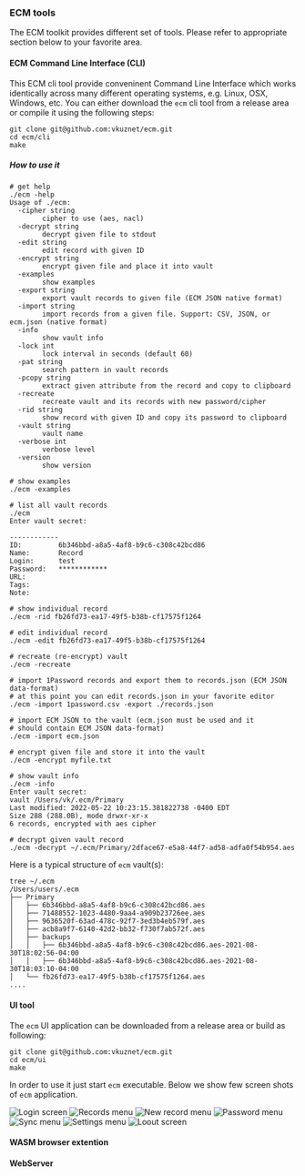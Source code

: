 ### ECM tools
The ECM toolkit provides different set of tools. Please refer to appropriate section below to your favorite area.
#### ECM Command Line Interface (CLI)
This ECM cli tool provide conveninent Command Line Interface which works identically across many different
operating systems, e.g. Linux, OSX, Windows, etc. You can either download the `ecm` cli tool from a release
area or compile it using the following steps:
```
git clone git@github.com:vkuznet/ecm.git
cd ecm/cli
make
```
##### How to use it
```
# get help
./ecm -help
Usage of ./ecm:
  -cipher string
    	cipher to use (aes, nacl)
  -decrypt string
    	decrypt given file to stdout
  -edit string
    	edit record with given ID
  -encrypt string
    	encrypt given file and place it into vault
  -examples
    	show examples
  -export string
    	export vault records to given file (ECM JSON native format)
  -import string
    	import records from a given file. Support: CSV, JSON, or ecm.json (native format)
  -info
    	show vault info
  -lock int
    	lock interval in seconds (default 60)
  -pat string
    	search pattern in vault records
  -pcopy string
    	extract given attribute from the record and copy to clipboard
  -recreate
    	recreate vault and its records with new password/cipher
  -rid string
    	show record with given ID and copy its password to clipboard
  -vault string
    	vault name
  -verbose int
    	verbose level
  -version
    	show version

# show examples
./ecm -examples

# list all vault records
./ecm
Enter vault secret:

------------
ID:		    6b346bbd-a8a5-4af8-b9c6-c308c42bcd86
Name:		Record
Login:		test
Password:	************
URL:
Tags:
Note:

# show individual record
./ecm -rid fb26fd73-ea17-49f5-b38b-cf17575f1264

# edit individual record
./ecm -edit fb26fd73-ea17-49f5-b38b-cf17575f1264

# recreate (re-encrypt) vault
./ecm -recreate

# import 1Password records and export them to records.json (ECM JSON data-format)
# at this point you can edit records.json in your favorite editor
./ecm -import 1password.csv -export ./records.json

# import ECM JSON to the vault (ecm.json must be used and it
# should contain ECM JSON data-format)
./ecm -import ecm.json

# encrypt given file and store it into the vault
./ecm -encrypt myfile.txt

# show vault info
./ecm -info
Enter vault secret:
vault /Users/vk/.ecm/Primary
Last modified: 2022-05-22 10:23:15.381822738 -0400 EDT
Size 288 (288.0B), mode drwxr-xr-x
6 records, encrypted with aes cipher

# decrypt given vault record
./ecm -decrypt ~/.ecm/Primary/2dface67-e5a8-44f7-ad58-adfa0f54b954.aes
```
Here is a typical structure of `ecm` vault(s):
```
tree ~/.ecm
/Users/users/.ecm
├── Primary
│   ├── 6b346bbd-a8a5-4af8-b9c6-c308c42bcd86.aes
│   ├── 71488552-1023-4480-9aa4-a909b23726ee.aes
│   ├── 9636520f-63ad-478c-92f7-3ed3b4eb579f.aes
│   ├── acb8a9f7-6140-42d2-bb32-f730f7ab572f.aes
│   ├── backups
│   │   ├── 6b346bbd-a8a5-4af8-b9c6-c308c42bcd86.aes-2021-08-30T18:02:56-04:00
│   │   ├── 6b346bbd-a8a5-4af8-b9c6-c308c42bcd86.aes-2021-08-30T18:03:10-04:00
│   └── fb26fd73-ea17-49f5-b38b-cf17575f1264.aes
....
```

#### UI tool
The `ecm` UI application can be downloaded from a release area or build as following:
```
git clone git@github.com:vkuznet/ecm.git
cd ecm/ui
make
```
In order to use it just start `ecm` executable. Below we show few screen shots of `ecm` application.

![Login screen](pages/images/ecm-login.png)
![Records menu](pages/images/ecm-records.png)
![New record menu](pages/images/ecm-newrecord.png)
![Password menu](pages/images/ecm-password.png)
![Sync menu](pages/images/ecm-sync.png)
![Settings menu](pages/images/ecm-settings.png)
![Loout screen](pages/images/ecm-logout.png)

#### WASM browser extention
#### WebServer
